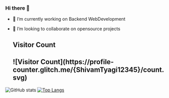 ### Hi there 👋


- 🔭 I’m currently working on Backend WebDevelopment

- 👯 I’m looking to collaborate on opensource projects

                                             
    
   <h2>Visitor Count<h2/> ![Visitor Count](https://profile-counter.glitch.me/{ShivamTyagi12345}/count.svg)

 
![ GitHub stats](https://github-readme-stats.vercel.app/api?username=ShivamTyagi12345&show_icons=true&theme=radical)  [![Top Langs](https://github-readme-stats.vercel.app/api/top-langs/?username=ShivamTyagi12345&layout=compact)](https://github.com/ShivamTyagi12345/github-readme-stats)   



